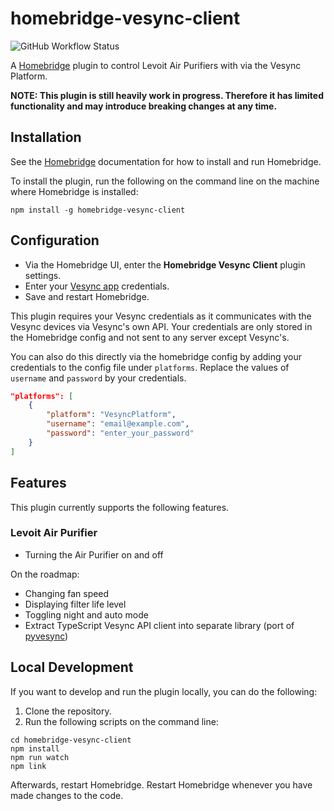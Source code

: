 # homebridge-vesync-client

![GitHub Workflow Status](https://img.shields.io/github/workflow/status/Kwintenvdb/homebridge-vesync-client/Build)

A [Homebridge](https://github.com/homebridge/homebridge) plugin to control Levoit Air Purifiers with via the Vesync Platform.

**NOTE: This plugin is still heavily work in progress. Therefore it has limited functionality and may introduce breaking changes at any time.**

## Installation

See the [Homebridge](https://github.com/homebridge/homebridge) documentation for how to install and run Homebridge.

To install the plugin, run the following on the command line on the machine where Homebridge is installed:

```
npm install -g homebridge-vesync-client
```

## Configuration

* Via the Homebridge UI, enter the **Homebridge Vesync Client** plugin settings.
* Enter your [Vesync app](https://www.vesync.com/app) credentials.
* Save and restart Homebridge.

This plugin requires your Vesync credentials as it communicates with the Vesync devices via Vesync's own API. Your credentials are only stored in the Homebridge config and not sent to any server except Vesync's.

You can also do this directly via the homebridge config by adding your credentials to the config file under `platforms`. Replace the values of `username` and `password` by your credentials.

```json
"platforms": [
    {
        "platform": "VesyncPlatform",
        "username": "email@example.com",
        "password": "enter_your_password"
    }
]
```

## Features

This plugin currently supports the following features.

### Levoit Air Purifier

* Turning the Air Purifier on and off

On the roadmap:

* Changing fan speed
* Displaying filter life level
* Toggling night and auto mode
* Extract TypeScript Vesync API client into separate library (port of [pyvesync](https://github.com/webdjoe/pyvesync))

## Local Development

If you want to develop and run the plugin locally, you can do the following:

1. Clone the repository.
1. Run the following scripts on the command line:

```
cd homebridge-vesync-client
npm install
npm run watch
npm link
```

Afterwards, restart Homebridge. Restart Homebridge whenever you have made changes to the code.
